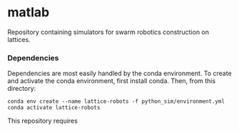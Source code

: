 # matlab

Repository containing simulators for swarm robotics construction on lattices.

### Dependencies
Dependencies are most easily handled by the conda environment. To create and activate the conda environment, first install conda. Then, from this directory:
```
conda env create --name lattice-robots -f python_sim/environment.yml
conda activate lattice-robots
```


This repository requires
